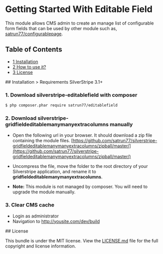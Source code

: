 Getting Started With Editable Field
=======================================

This module allows CMS admin to create an manage list of configurable form fields that can be used by other module such as, [satrun77/configurablepage](https://github.com/satrun77/silverstripe-configurablepage).

## Table of Contents

- [1 Installation](#install)
- [2 How to use it?](user-docs.md)
- [3 License](#license)

<a name="install"/>
## Installation
> Requirements SilverStripe 3.1+

### 1. Download silverstripe-editablefield with composer
``` bash
$ php composer.phar require satrun77/editablefield
```

### 2. Download silverstripe-gridfieldeditablemanymanyextracolumns manually
- Open the following url in your browser. It should download a zip file containing the module files.
[https://github.com/satrun77/silverstripe-gridfieldeditablemanymanyextracolumns/zipball/master/](https://github.com/satrun77/silverstripe-gridfieldeditablemanymanyextracolumns/zipball/master/)

- Uncompress the file, move the folder to the root directory of your Silverstripe application, and rename it to **gridfieldeditablemanymanyextracolumns**.
- **Note:** This module is not managed by composer. You will need to upgrade the module manually.

### 3. Clear CMS cache
* Login as administrator
* Navigation to http://yousite.com/dev/build


<a name="license"/>
## License

This bundle is under the MIT license. View the [LICENSE.md](../../../LICENSE.md) file for the full copyright and license information.
